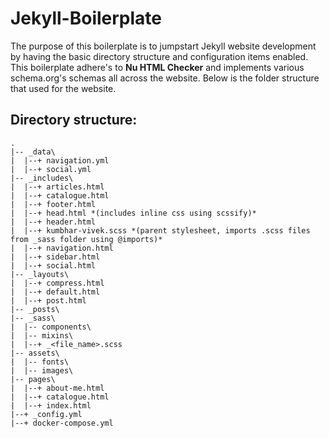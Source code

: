 # Jekyll-Boilerplate

The purpose of this boilerplate is to jumpstart Jekyll website development by having the basic directory structure and configuration items enabled. This boilerplate adhere's to **Nu HTML Checker** and implements various schema.org's schemas all across the website. Below is the folder structure that used for the website.

## Directory structure:

```
.
|-- _data\
|  |--+ navigation.yml
|  |--+ social.yml
|-- _includes\
|  |--+ articles.html
|  |--+ catalogue.html
|  |--+ footer.html
|  |--+ head.html *(includes inline css using scssify)*
|  |--+ header.html
|  |--+ kumbhar-vivek.scss *(parent stylesheet, imports .scss files from _sass folder using @imports)*
|  |--+ navigation.html
|  |--+ sidebar.html
|  |--+ social.html
|-- _layouts\
|  |--+ compress.html
|  |--+ default.html
|  |--+ post.html
|-- _posts\
|-- _sass\
|  |-- components\
|  |-- mixins\
|  |--+ _<file_name>.scss
|-- assets\
|  |-- fonts\
|  |-- images\
|-- pages\
|  |--+ about-me.html
|  |--+ catalogue.html
|  |--+ index.html
|--+ _config.yml
|--+ docker-compose.yml

```
